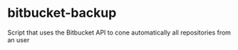 bitbucket-backup
================

Script that uses the Bitbucket API to cone automatically all repositories from an user
